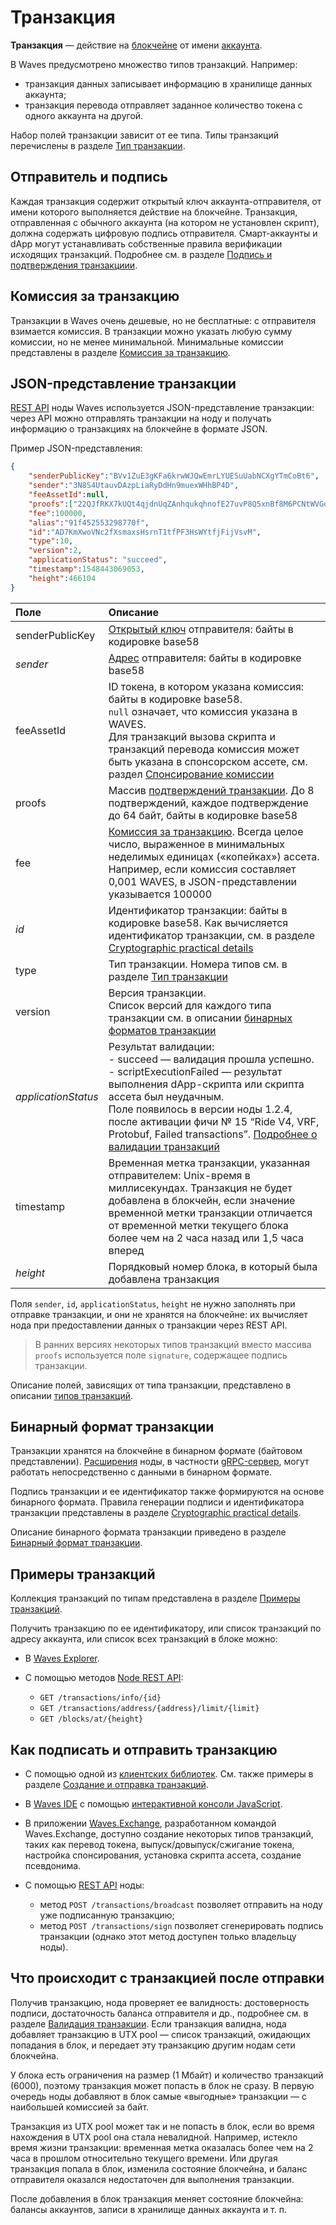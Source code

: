 # Транзакция

**Транзакция** — действие на [блокчейне](/ru/blockchain/blockchain/) от имени [аккаунта](/ru/blockchain/account/). 

В Waves предусмотрено множество типов транзакций. Например:

* транзакция данных записывает информацию в хранилище данных аккаунта;
* транзакция перевода отправляет заданное количество токена с одного аккаунта на другой.

Набор полей транзакции зависит от ее типа. Типы транзакций перечислены в разделе [Тип транзакции](/ru/blockchain/transaction-type/).

## Отправитель и подпись

Каждая транзакция содержит открытый ключ аккаунта-отправителя, от имени которого выполняется действие на блокчейне. Транзакция, отправленная с обычного аккаунта (на котором не установлен скрипт), должна содержать цифровую подпись отправителя. Смарт-аккаунты и dApp могут устанавливать собственные правила верификации исходящих транзакций. Подробнее см. в разделе [Подпись и подтверждения транзакциии](/ru/blockchain/transaction/transaction-proof).

## Комиссия за транзакцию

Транзакции в Waves очень дешевые, но не бесплатные: с отправителя взимается комиссия. В транзакции можно указать любую сумму комиссии, но не менеe минимальной. Минимальные комиссии представлены в разделе [Комиссия за транзакцию](/ru/blockchain/transaction/transaction-fee).

## JSON-представление транзакции

[REST API](/ru/waves-node/node-api/) ноды Waves используется JSON-представление транзакции: через API можно отправлять транзакции на ноду и получать информацию о транзакциях на блокчейне в формате JSON.

Пример JSON-представления:

```json
{
    "senderPublicKey":"BVv1ZuE3gKFa6krwWJQwEmrLYUESuUabNCXgYTmCoBt6",
    "sender":"3N8S4UtauvDAzpLiaRyDdHn9muexWHhBP4D",
    "feeAssetId":null,
    "proofs":["22QJfRKX7kUQt4qjdnUqZAnhqukqhnofE27uvP8Q5xnBf8M6PCNtWVGq2ngm6m7Voe7duys59D1yU9jhKrmdXDCe"],
    "fee":100000,
    "alias":"91f452553298770f",
    "id":"AD7KmXwoVNc2fXsmaxsHsrnT1tfPF3HsWYtfjFijVsvM",
    "type":10,
    "version":2,
    "applicationStatus": "succeed",
    "timestamp":1548443069053,
    "height":466104
}
```

| Поле | Описание |
| :--- | :--- |
| senderPublicKey | [Открытый ключ](/ru/blockchain/account/#открытый-и-закрытый-кnючи-аккаунта) отправителя: байты в кодировке base58 |
| *sender* | [Адрес](/ru/blockchain/account/address) отправителя: байты в кодировке base58 |
| feeAssetId | ID токена, в котором указана комиссия: байты в кодировке base58.<br>`null` означает, что комиссия указана в WAVES.<br>Для транзакций вызова скрипта и транзакций перевода комиссия может быть указана в спонсорском ассете, см. раздел [Спонсирование комиссии](/ru/blockchain/waves-protocol/sponsored-fee) |
| proofs | Массив [подтверждений транзакции](/ru/blockchain/transaction/transaction-proof). До 8 подтверждений, каждое подтверждение до 64 байт, байты в кодировке base58 |
| fee | [Комиссия за транзакцию](/ru/blockchain/transaction/transaction-fee). Всегда целое число, выраженное в минимальных неделимых единицах («копейках») ассета. Например, если комиссия составляет 0,001 WAVES, в JSON-представлении указывается 100000 |
| *id* | Идентификатор транзакции: байты в кодировке base58. Как вычисляется идентификатор транзакции, см. в разделе [Cryptographic practical details](/en/blockchain/waves-protocol/cryptographic-practical-details#calculating-transaction-id) |
| type | Тип транзакции. Номера типов см. в разделе [Тип транзакции](/ru/blockchain/transaction-type/) |
| version | Версия транзакции.<br>Список версий для каждого типа транзакции см. в описании [бинарных форматов транзакции](/ru/blockchain/binary-format/transaction-binary-format) |
| *applicationStatus* | Результат валидации:<br>- succeed — валидация прошла успешно.<br>- scriptExecutionFailed — результат выполнения dApp-скрипта или скрипта ассета был неудачным.<br>Поле появилось в версии ноды 1.2.4, после активации фичи № 15 “Ride V4, VRF, Protobuf, Failed transactions”. [Подробнее о валидации транзакций](/ru/blockchain/transaction/transaction-validation) |
| timestamp | Временная метка транзакции, указанная отправителем: Unix-время в миллисекундах. Транзакция не будет добавлена в блокчейн, если значение временной метки транзакции отличается от временной метки текущего блока более чем на 2 часа назад или 1,5 часа вперед |
| *height* | Порядковый номер блока, в который была добавлена транзакция |

Поля `sender`, `id`, `applicationStatus`, `height` не нужно заполнять при отправке транзакции, и они не хранятся на блокчейне: их вычисляет нода при предоставлении данных о транзакции через REST API.

> В ранних версиях некоторых типов транзакций вместо массива `proofs` используется поле `signature`, содержащее подпись транзакции.

Описание полей, зависящих от типа транзакции, представлено в описании [типов транзакций](/ru/blockchain/transaction/transaction-type/).

## Бинарный формат транзакции

Транзакции хранятся на блокчейне в бинарном формате (байтовом представлении). [Расширения](/ru/waves-node/extensions/) ноды, в частности [gRPC-сервер](/ru/waves-node/extensions/grpc-server/), могут работать непосредственно с данными в бинарном формате.

Подпись транзакции и ее идентификатор также формируются на основе бинарного формата. Правила генерации подписи и идентификатора транзакции представлены в разделе [Cryptographic practical details](/en/blockchain/waves-protocol/cryptographic-practical-details#signing).

Описание бинарного формата транзакции приведено в разделе [Бинарный формат транзакции](/ru/blockchain/binary-format/transaction-binary-format/).

## Примеры транзакций

Коллекция транзакций по типам представлена в разделе [Примеры транзакций](/ru/waves-node/node-api/example-transactions).

Получить транзакцию по ее идентификатору, или список транзакций по адресу аккаунта, или список всех транзакций в блоке можно:

* В [Waves Explorer](https://wavesexplorer.com/).
* С помощью методов [Node REST API](/ru/waves-node/node-api/):

   * `GET /transactions/info/{id}`
   * `GET /transactions/address/{address}/limit/{limit}`
   * `GET /blocks/at/{height}`

## Как подписать и отправить транзакцию

* С помощью одной из [клиентских библиотек](/ru/building-apps/waves-api-and-sdk/client-libraries/). См. также примеры в разделе [Создание и отправка транзакций](/ru/building-apps/how-to/basic/transaction).
* В [Waves IDE](https://waves-ide.com/) с помощью [интерактивной консоли JavaScript](/ru/building-apps/smart-contracts/tools/waves-ide#интерактивная-консоnь-javascript).
* В приложении [Waves.Exchange](https://waves.exchange/), разработанном командой Waves.Exchange, доступно создание некоторых типов транзакций, таких как перевод токена, выпуск/довыпуск/сжигание токена, настройка спонсирования, установка скрипта ассета, создание псевдонима.
* С помощью [REST API](/ru/waves-node/node-api/) ноды:

   * метод `POST /transactions/broadcast` позволяет отправить на ноду уже подписанную транзакцию;
   * метод `POST /transactions/sign` позволяет сгенерировать подпись транзакции (однако этот метод доступен только владельцу ноды).

## Что происходит с транзакцией после отправки

Получив транзакцию, нода проверяет ее валидность: достоверность подписи, достаточность баланса отправителя и др., подробнее см. в разделе [Валидация транзакции](/ru/blockchain/transaction/transaction-validation). Если транзакция валидна, нода добавляет транзакцию в UTX pool — список транзакций, ожидающих попадания в блок, и передает эту транзакцию другим нодам сети блокчейна.

У блока есть ограничения на размер (1 Мбайт) и количество транзакций (6000), поэтому транзакция может попасть в блок не сразу. В первую очередь ноды добавляют в блок самые «выгодные» транзакции — с наибольшей комиссией за байт.

Транзакция из UTX pool может так и не попасть в блок, если во время нахождения в UTX pool она стала невалидной. Например, истекло время жизни транзакции: временная метка оказалась более чем на 2 часа в прошлом относительно текущего времени. Или другая транзакция попала в блок, изменила состояние блокчейна, и баланс отправителя оказался недостаточен для выполнения транзакции.

После добавления в блок транзакция меняет состояние блокчейна: балансы аккаунтов, записи в хранилище данных аккаунта и т. п.

